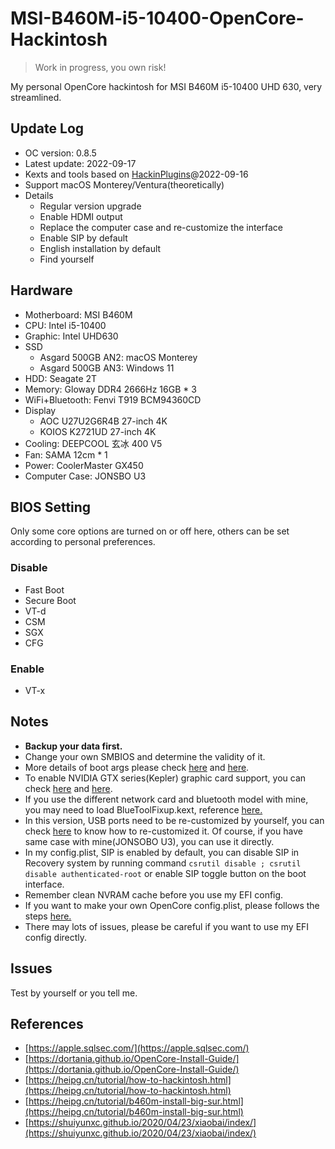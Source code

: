 # MSI-B460M-i5-10400-OpenCore-Hackintosh

> Work in progress, you own risk!

My personal OpenCore hackintosh for MSI B460M i5-10400 UHD 630, very streamlined.

## Update Log

- OC version: 0.8.5
- Latest update: 2022-09-17
- Kexts and tools based on [HackinPlugins](https://github.com/bugprogrammer/HackinPlugins)@2022-09-16
- Support macOS Monterey/Ventura(theoretically)
- Details
    - Regular version upgrade
    - Enable HDMI output
    - Replace the computer case and re-customize the interface
    - Enable SIP by default
    - English installation by default
    - Find yourself


## Hardware

- Motherboard: MSI B460M
- CPU: Intel i5-10400
- Graphic: Intel UHD630
- SSD
    - Asgard 500GB AN2: macOS Monterey
    - Asgard 500GB AN3: Windows 11
- HDD: Seagate 2T
- Memory: Gloway DDR4 2666Hz 16GB * 3
- WiFi+Bluetooth: Fenvi T919 BCM94360CD
- Display
    - AOC U27U2G6R4B 27-inch 4K
    - KOIOS K2721UD 27-inch 4K
- Cooling: DEEPCOOL 玄冰 400 V5
- Fan: SAMA 12cm * 1
- Power: CoolerMaster GX450
- Computer Case: JONSBO U3

## BIOS Setting

Only some core options are turned on or off here, others can be set according to personal preferences.

### Disable

- Fast Boot
- Secure Boot
- VT-d
- CSM
- SGX
- CFG

### Enable

- VT-x


## Notes

- **Backup your data first.**
- Change your own SMBIOS and determine the validity of it.
- More details of boot args please check [here](https://github.com/acidanthera/WhateverGreen#boot-arguments) and [here](https://www.mfpud.com/topics/8785/).
- To enable NVIDIA GTX series(Kepler) graphic card support, you can check [here](https://heipg.cn/drivers/geforce-kepler-patcher-v3.html) and [here](https://github.com/chris1111/Geforce-Kepler-patcher).
- If you use the different network card and bluetooth model with mine, you may need to load BlueToolFixup.kext, reference [here.](https://dortania.github.io/OpenCore-Install-Guide/extras/monterey.html#bluetooth)
- In this version, USB ports need to be re-customized by yourself, you can check [here](https://apple.sqlsec.com/6-实用姿势/6-1.html) to know how to re-customized it. Of course, if you have same case with mine(JONSOBO U3), you can use it directly.
- In my config.plist, SIP is enabled by default, you can disable SIP in Recovery system by running command `csrutil disable ; csrutil disable authenticated-root` or enable SIP toggle button on the boot interface.
- Remember clean NVRAM cache before you use my EFI config.
- If you want to make your own OpenCore config.plist, please follows the steps [here.](https://dortania.github.io/OpenCore-Install-Guide/config.plist/coffee-lake.html)
- There may lots of issues, please be careful if you want to use my EFI config directly.

## Issues

Test by yourself or you tell me.


## References

- [https://apple.sqlsec.com/](https://apple.sqlsec.com/)
- [https://dortania.github.io/OpenCore-Install-Guide/](https://dortania.github.io/OpenCore-Install-Guide/)
- [https://heipg.cn/tutorial/how-to-hackintosh.html](https://heipg.cn/tutorial/how-to-hackintosh.html)
- [https://heipg.cn/tutorial/b460m-install-big-sur.html](https://heipg.cn/tutorial/b460m-install-big-sur.html)
- [https://shuiyunxc.github.io/2020/04/23/xiaobai/index/](https://shuiyunxc.github.io/2020/04/23/xiaobai/index/)
